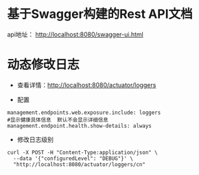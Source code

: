
# 基于Swagger构建的Rest API文档
  
api地址： <http://localhost:8080/swagger-ui.html>


# 动态修改日志
- 查看详情：<http://localhost:8080/actuator/loggers>

- 配置
```
management.endpoints.web.exposure.include: loggers
#显示健康具体信息  默认不会显示详细信息
management.endpoint.health.show-details: always
```

- 修改日志级别
```shell script
curl -X POST -H "Content-Type:application/json" \
  --data '{"configuredLevel": "DEBUG"}' \
  "http://localhost:8080/actuator/loggers/cn"
```
